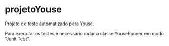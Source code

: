 # projetoYouse

Projeto de teste automatizado para Youse.

Para executar os testes é necessário rodar a classe YouseRunner em modo "Junit Test".
